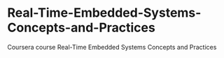 # Real-Time-Embedded-Systems-Concepts-and-Practices
Coursera course Real-Time Embedded Systems Concepts and Practices

